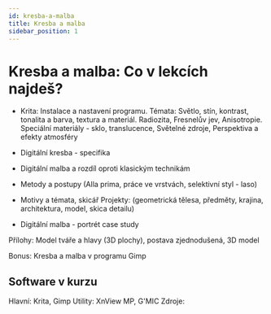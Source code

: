 ```yaml
---
id: kresba-a-malba
title: Kresba a malba
sidebar_position: 1
---
```


# Kresba a malba: Co v lekcích najdeš?


- Krita: Instalace a nastavení programu.
Témata: Světlo, stín, kontrast, tonalita a barva, textura a materiál. Radiozita, Fresnelův jev, Anisotropie. Speciální materiály - sklo, translucence, Světelné zdroje, Perspektiva a efekty atmosféry

- Digitální kresba - specifika
- Digitální malba a rozdíl oproti klasickým technikám
- Metody a postupy (Alla prima, práce ve vrstvách, selektivní styl - laso)
- Motivy a témata, skicář
Projekty: (geometrická tělesa, předměty, krajina, architektura, model, skica detailu)
- Digitální malba - portrét case study

Přílohy: Model tváře a hlavy (3D plochy), postava zjednodušená, 3D model

Bonus: Kresba a malba v programu Gimp

## Software v kurzu

Hlavní: Krita, Gimp
Utility: XnView MP, G'MIC
Zdroje:
